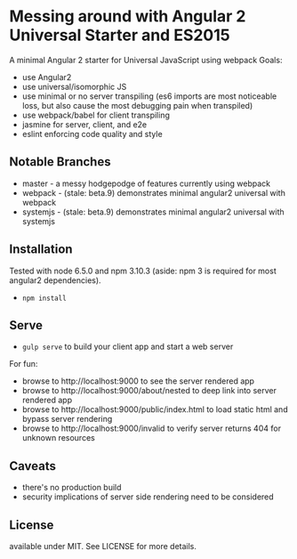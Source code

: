 # Messing around with Angular 2 Universal Starter and ES2015

A minimal Angular 2 starter for Universal JavaScript using webpack
Goals:
* use Angular2
* use universal/isomorphic JS
* use minimal or no server transpiling (es6 imports are most noticeable loss,
  but also cause the most debugging pain when transpiled)
* use webpack/babel for client transpiling
* jasmine for server, client, and e2e
* eslint enforcing code quality and style

## Notable Branches

* master - a messy hodgepodge of features currently using webpack
* webpack - (stale: beta.9) demonstrates minimal angular2 universal with webpack
* systemjs - (stale: beta.9) demonstrates minimal angular2 universal with systemjs

## Installation

Tested with node 6.5.0 and npm 3.10.3 (aside: npm 3 is required for most angular2 dependencies).
* `npm install`

## Serve

* `gulp serve` to build your client app and start a web server

For fun:
* browse to http://localhost:9000 to see the server rendered app
* browse to http://localhost:9000/about/nested to deep link into server rendered app
* browse to http://localhost:9000/public/index.html to load static html and bypass server rendering
* browse to http://localhost:9000/invalid to verify server returns 404 for unknown resources

## Caveats

* there's no production build
* security implications of server side rendering need to be considered

## License

available under MIT. See LICENSE for more details.
